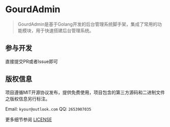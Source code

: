 
GourdAdmin
===============

> GourdAdmin是基于Golang开发的后台管理系统脚手架，集成了常用的功能模块，用于快速搭建后台管理系统。

## 参与开发

直接提交PR或者Issue即可
## 版权信息

项目遵循MIT开源协议发布，提供免费使用，项目包含的第三方源码和二进制文件之版权信息另行标注。

Email: `kyour@outlook.com` QQ: `2653907035`

更多细节参阅 [LICENSE](LICENSE)